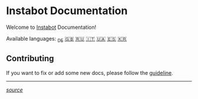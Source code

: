 # Instabot Documentation

Welcome to [Instabot](https://github.com/instagrambot/) Documentation! 

Available languages: [<sub>DE</sub>](de/README.md) [🇬🇧](en/README.md) [🇷🇺](ru/README.md) [🇮🇹](it/README.md) [🇺🇦](ukr/README.md) [🇪🇸](es/README.md) [🇰🇷](kr/README.md)



## Contributing

If you want to fix or add some new docs, please follow the [guideline](https://github.com/instagrambot/docs/blob/master/CONTRIBUTING.md).

___
[*source*](https://github.com/instagrambot/docs/)
